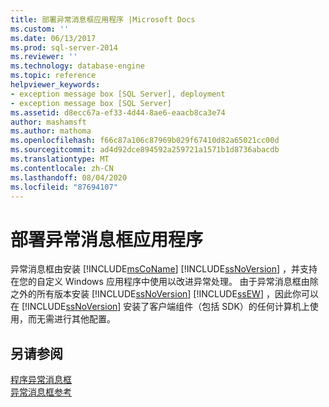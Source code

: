 ```yaml
---
title: 部署异常消息框应用程序 |Microsoft Docs
ms.custom: ''
ms.date: 06/13/2017
ms.prod: sql-server-2014
ms.reviewer: ''
ms.technology: database-engine
ms.topic: reference
helpviewer_keywords:
- exception message box [SQL Server], deployment
- exception message box [SQL Server]
ms.assetid: d8ecc67a-ef33-4d44-8ae6-eaacb8ca3e74
author: mashamsft
ms.author: mathoma
ms.openlocfilehash: f66c87a106c87969b029f67410d82a65021cc00d
ms.sourcegitcommit: ad4d92dce894592a259721a1571b1d8736abacdb
ms.translationtype: MT
ms.contentlocale: zh-CN
ms.lasthandoff: 08/04/2020
ms.locfileid: "87694107"
---
```

# <a name="deploying-an-exception-message-box-application"></a>部署异常消息框应用程序
  异常消息框由安装 [!INCLUDE[msCoName](../../includes/msconame-md.md)] [!INCLUDE[ssNoVersion](../../includes/ssnoversion-md.md)] ，并支持在您的自定义 Windows 应用程序中使用以改进异常处理。 由于异常消息框由除之外的所有版本安装 [!INCLUDE[ssNoVersion](../../includes/ssnoversion-md.md)] [!INCLUDE[ssEW](../../includes/ssew-md.md)] ，因此你可以在 [!INCLUDE[ssNoVersion](../../includes/ssnoversion-md.md)] 安装了客户端组件（包括 SDK）的任何计算机上使用，而无需进行其他配置。  
  
## <a name="see-also"></a>另请参阅  
 [程序异常消息框](../../../2014/database-engine/dev-guide/program-exception-message-box.md)   
 [异常消息框参考](../../../2014/database-engine/dev-guide/exception-message-box-reference.md)  
  
  

